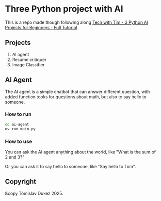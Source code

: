 # Three Python project with AI

This is a repo made though following along [Tech with Tim - 3 Python AI Projects for Beginners - Full Tutorial](https://www.youtube.com/watch?v=XZdY15sHUa8)

## Projects

1. AI agent
2. Resume critiquer
3. Image Classifier

## AI Agent

The AI agent is a simple chatbot that can answer different question, with added function tooks for questions about math, but also to say hello to someone.

### How to run

```bash
cd ai-agent
uv run main.py
```

### How to use

You can ask the AI agent anything about the world, like "What is the sum of 2 and 3?"

Or you can ask it to say hello to someone, like "Say hello to Tom".

## Copyright

&copy Tomislav Dukez 2025.
